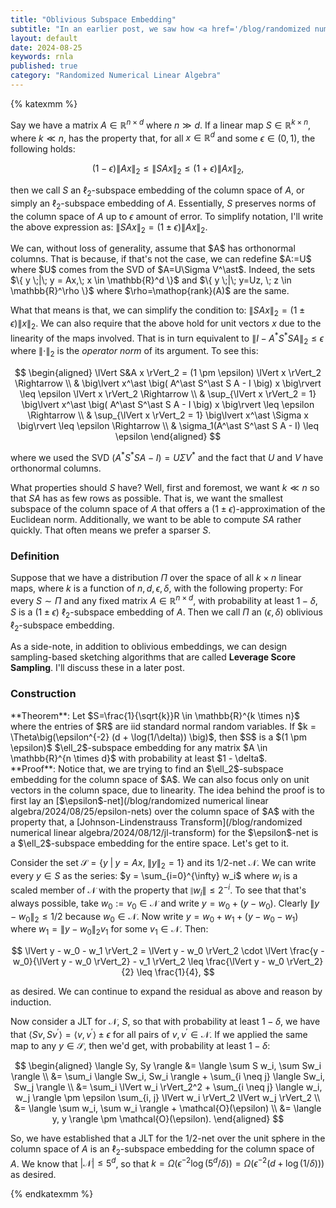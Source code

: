 ```yaml
---
title: "Oblivious Subspace Embedding"
subtitle: "In an earlier post, we saw how <a href='/blog/randomized numerical linear algebra/2024/08/12/jl-transform'>the Johnson-Lindenstrauss Transform</a> can reduce the dimensionality of a set of m points while preserving their pairwise distances. That's neat, but what if we need to preserve the pairwise distance between all (infinitely many) points in an entire subspace? This post introduces the concept of subspace embedding, which answers that question."
layout: default
date: 2024-08-25
keywords: rnla
published: true
category: "Randomized Numerical Linear Algebra"
---
```


{% katexmm %}

Say we have a matrix $A \in \mathbb{R}^{n \times d}$ where $n \gg d$.  If a linear map $S \in \mathbb{R}^{k \times n}$, where $k \ll n$, has the property that, for all $x \in \mathbb{R}^d$ and some $\epsilon \in (0, 1)$, the following holds:

$$
(1 - \epsilon) \lVert Ax \rVert_2 \leq \lVert SAx \rVert_2 \leq (1+\epsilon) \lVert Ax \rVert_2,
$$

then we call $S$ an $\ell_2$-subspace embedding of the column space of $A$, or simply an $\ell_2$-subspace embedding of $A$. Essentially, $S$ preserves norms of the column space of $A$ up to $\epsilon$ amount of error. To simplify notation, I'll write the above expression as: $\lVert SAx \rVert_2 = (1 \pm \epsilon) \lVert Ax \rVert_2$.


<div class="callout-purple" markdown="1">
<div class="with-margin" markdown="1">
We can, without loss of generality, assume that $A$ has orthonormal columns. That is because, if that's not the case, we can redefine $A:=U$ where $U$ comes from the SVD of $A=U\Sigma V^\ast$. Indeed, the sets $\{ y \;|\; y = Ax,\; x \in \mathbb{R}^d \}$ and $\{ y \;|\; y=Uz, \; z \in \mathbb{R}^\rho \}$ where $\rho=\mathop{rank}(A)$ are the same.

What that means is that, we can simplify the condition to: $\lVert SAx \rVert_2 = (1 \pm \epsilon) \lVert x \rVert_2$.  We can also require that the above hold for unit vectors $x$ due to the linearity of the maps involved. That is in turn equivalent to $\lVert I - A^\ast S^\ast S A \lVert_2 \leq \epsilon$ where $\lVert \cdot \rVert_2$ is the *operator norm* of its argument. To see this:


$$
\begin{aligned}
\lVert S&A x \rVert_2 = (1 \pm \epsilon) \lVert x \rVert_2 \Rightarrow \\
& \big\lvert x^\ast \big( A^\ast S^\ast S A - I \big) x \big\rvert \leq \epsilon \lVert x \rVert_2 \Rightarrow \\
& \sup_{\lVert x \rVert_2 = 1} \big\lvert x^\ast \big( A^\ast S^\ast S A - I \big) x \big\rvert \leq \epsilon \Rightarrow \\
& \sup_{\lVert x \rVert_2 = 1} \big\lvert x^\ast \Sigma x \big\rvert \leq \epsilon \Rightarrow \\
& \sigma_1(A^\ast S^\ast S A - I) \leq \epsilon
\end{aligned}
$$

where we used the SVD $(A^\ast S^\ast SA - I)=U \Sigma V^\ast$ and the fact that $U$ and $V$ have orthonormal columns.
</div>
</div>


What properties should $S$ have? Well, first and foremost, we want $k \ll n$ so that $SA$ has as few rows as possible. That is, we want the smallest subspace of the column space of $A$ that offers a $(1 \pm \epsilon)$-approximation of the Euclidean norm. Additionally, we want to be able to compute $SA$ rather quickly. That often means we prefer a sparser $S$.

### Definition

Suppose that we have a distribution $\Pi$ over the space of all $k \times n$ linear maps, where $k$ is a function of $n, d, \epsilon, \delta$, with the following property: For every $S \sim \Pi$ and any fixed matrix $A \in \mathbb{R}^{n \times d}$, with probability at least $1 - \delta$, $S$ is a $(1 \pm \epsilon)$ $\ell_2$-subspace embedding of $A$. Then we call $\Pi$ an $(\epsilon, \delta)$ oblivious $\ell_2$-subspace embedding.



As a side-note, in addition to oblivious embeddings, we can design sampling-based sketching algorithms that are called **Leverage Score Sampling**. I'll discuss these in a later post.

### Construction

<div class="callout-yellow" markdown="1">
<div class="with-margin" markdown="1">
**Theorem**: Let $S=\frac{1}{\sqrt{k}}R \in \mathbb{R}^{k \times n}$ where the entries of $R$ are iid standard normal random variables. If $k = \Theta\big(\epsilon^{-2} (d + \log(1/\delta)) \big)$, then $S$ is a $(1 \pm \epsilon)$ $\ell_2$-subspace embedding for any matrix $A \in \mathbb{R}^{n \times d}$ with probability at least $1 - \delta$.
</div>
</div>

<div class="callout-gray" markdown="1">
<div class="with-margin" markdown="1">
**Proof**: Notice that, we are trying to find an $\ell_2$-subspace embedding for the column space of $A$. We can also focus only on unit vectors in the column space, due to linearity. The idea behind the proof is to first lay an [$\epsilon$-net](/blog/randomized numerical linear algebra/2024/08/25/epsilon-nets) over the column space of $A$ with the property that, a [Johnson-Lindenstrauss Transform](/blog/randomized numerical linear algebra/2024/08/12/jl-transform) for the $\epsilon$-net is a $\ell_2$-subspace embedding for the entire space. Let's get to it.



Consider the set $\mathcal{S} = \{ y \;|\; y = Ax,\; \lVert y \rVert_2 = 1 \}$ and its $1/2$-net $\mathcal{N}$. We can write every $y \in S$ as the series: $y = \sum_{i=0}^{\infty} w_i$ where $w_i$ is a scaled member of $\mathcal{N}$ with the property that $\lVert w_i \rVert \leq 2^{-i}$. To see that that's always possible, take $w_0 := v_0 \in \mathcal{N}$ and write $y = w_0 + (y - w_0)$. Clearly $\lVert y - w_0 \rVert_2 \leq 1/2$ because $w_0 \in \mathcal{N}$. Now write $y = w_0 + w_1 + (y - w_0 - w_1)$ where $w_1 = \lVert y - w_0 \rVert_2 v_1$ for some $v_1 \in \mathcal{N}$. Then:

$$
\lVert y - w_0 - w_1 \rVert_2 = \lVert y - w_0 \rVert_2 \cdot \lVert \frac{y - w_0}{\lVert y - w_0 \rVert_2} - v_1 \rVert_2 \leq \frac{\lVert y - w_0 \rVert_2}{2} \leq \frac{1}{4},
$$

as desired. We can continue to expand the residual as above and reason by induction.



Now consider a JLT for $\mathcal{N}$, $S$, so that with probability at least $1 - \delta$, we have that $\langle Sv, Sv^\prime \rangle = \langle v, v^\prime \rangle \pm \epsilon$ for all pairs of $v, v^\prime \in \mathcal{N}$. If we applied the same map to any $y \in \mathcal{S}$, then we'd get, with probability at least $1 - \delta$:

$$
\begin{aligned}
\langle Sy, Sy \rangle &= \langle \sum S w_i, \sum Sw_i \rangle \\
&= \sum_i \langle Sw_i, Sw_i \rangle + \sum_{i \neq j} \langle Sw_i, Sw_j \rangle \\
&= \sum_i \lVert w_i \rVert_2^2 + \sum_{i \neq j} \langle w_i, w_j \rangle \pm \epsilon \sum_{i, j} \lVert w_i \rVert_2 \lVert w_j \rVert_2 \\
&= \langle \sum w_i, \sum w_i \rangle + \mathcal{O}(\epsilon) \\
&= \langle y, y \rangle \pm \mathcal{O}(\epsilon).
\end{aligned}
$$

So, we have established that a JLT for the $1/2$-net over the unit sphere in the column space of $A$ is an $\ell_2$-subspace embedding for the column space of $A$. We know that $\lvert \mathcal{N} \rvert \leq 5^d$, so that $k = \Omega(\epsilon^{-2} \log (5^d/\delta)) = \Omega(\epsilon^{-2} (d + \log (1/\delta)))$ as desired.
</div>
</div>

{% endkatexmm %}